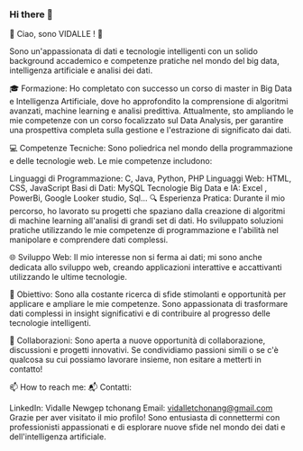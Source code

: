 ### Hi there 👋
👩 Ciao, sono VIDALLE ! 🚀

Sono un'appassionata di dati e tecnologie intelligenti con un solido background accademico e competenze pratiche nel mondo del big data, intelligenza artificiale e analisi dei dati.

🎓 Formazione:
Ho completato con successo un corso di master in Big Data e Intelligenza Artificiale, dove ho approfondito la comprensione di algoritmi avanzati, machine learning e analisi predittiva. Attualmente, sto ampliando le mie competenze con un corso focalizzato sul Data Analysis, per garantire una prospettiva completa sulla gestione e l'estrazione di significato dai dati.

💻 Competenze Tecniche:
Sono poliedrica nel mondo della programmazione e delle tecnologie web. Le mie competenze includono:

Linguaggi di Programmazione: C, Java, Python, PHP
Linguaggi Web: HTML, CSS, JavaScript
Basi di Dati: MySQL
Tecnologie Big Data e IA: Excel , PowerBi, Google Looker studio, Sql...
🔍 Esperienza Pratica:
Durante il mio percorso, ho lavorato su progetti che spaziano dalla creazione di algoritmi di machine learning all'analisi di grandi set di dati. Ho sviluppato soluzioni pratiche utilizzando le mie competenze di programmazione e l'abilità nel manipolare e comprendere dati complessi.

🌐 Sviluppo Web:
Il mio interesse non si ferma ai dati; mi sono anche dedicata allo sviluppo web, creando applicazioni interattive e accattivanti utilizzando le ultime tecnologie.

🚀 Obiettivo:
Sono alla costante ricerca di sfide stimolanti e opportunità per applicare e ampliare le mie competenze. Sono appassionata di trasformare dati complessi in insight significativi e di contribuire al progresso delle tecnologie intelligenti.

🤝 Collaborazioni:
Sono aperta a nuove opportunità di collaborazione, discussioni e progetti innovativi. Se condividiamo passioni simili o se c'è qualcosa su cui possiamo lavorare insieme, non esitare a metterti in contatto!

📫 How to reach me:
📬 Contatti:

LinkedIn: Vidalle Newgep tchonang
Email: vidalletchonang@gmail.com
Grazie per aver visitato il mio profilo! Sono entusiasta di connettermi con professionisti appassionati e di esplorare nuove sfide nel mondo dei dati e dell'intelligenza artificiale.

